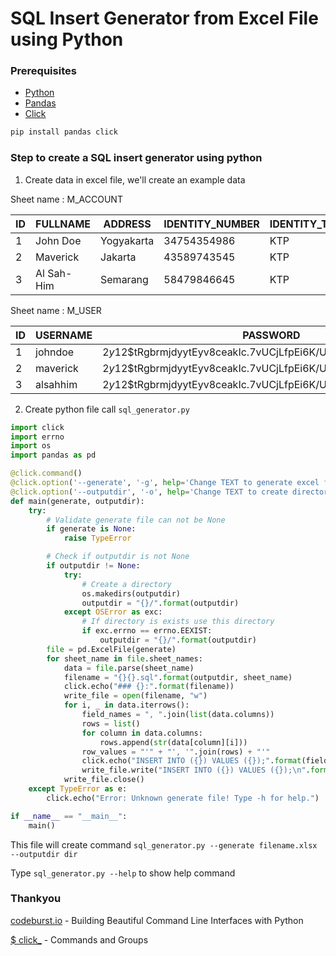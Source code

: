 # SQL Insert Generator from Excel File using Python


<!--more-->

### Prerequisites
* [Python](https://www.python.org/)
* [Pandas](https://pandas.pydata.org/)
* [Click](https://click.palletsprojects.com/en/7.x/)

```bash
pip install pandas click
```

### Step to create a SQL insert generator using python

1. Create data in excel file, we'll create an example data

Sheet name : M_ACCOUNT

| ID      | FULLNAME | ADDRESS      | IDENTITY_NUMBER | IDENTITY_TYPE      | COUNTRY |
| ----------- | ----------- | ----------- | ----------- | ----------- | ----------- |
| 1      | John Doe       | Yogyakarta      | 34754354986       | KTP      | Indonesia       |
| 2      | Maverick       | Jakarta      | 43589743545       | KTP      | Indonesia       |
| 3      | Al Sah-Him       | Semarang      | 58479846645       | KTP      | Indonesia       |

Sheet name : M_USER

| ID      | USERNAME | PASSWORD      | M_ACCOUNT_ID |
| ----------- | ----------- | ----------- | ----------- |
| 1      | johndoe       | $2y$12$tRgbrmjdyytEyv8ceakIc.7vUCjLfpEi6K/Ube0hB5X4c7vPcMMQC      | 1       |
| 2      | maverick       | $2y$12$tRgbrmjdyytEyv8ceakIc.7vUCjLfpEi6K/Ube0hB5X4c7vPcMMQC      | 2       |
| 3      | alsahhim       | $2y$12$tRgbrmjdyytEyv8ceakIc.7vUCjLfpEi6K/Ube0hB5X4c7vPcMMQC      | 3       |


2. Create python file call `sql_generator.py`

```python
import click
import errno
import os
import pandas as pd

@click.command()
@click.option('--generate', '-g', help='Change TEXT to generate excel file into SQL insert')
@click.option('--outputdir', '-o', help='Change TEXT to create directory output file')
def main(generate, outputdir):
	try:
		# Validate generate file can not be None
		if generate is None:
			raise TypeError

		# Check if outputdir is not None
		if outputdir != None:
			try:
				# Create a directory
			    os.makedirs(outputdir)
			    outputdir = "{}/".format(outputdir)
			except OSError as exc:
				# If directory is exists use this directory
				if exc.errno == errno.EEXIST:
					outputdir = "{}/".format(outputdir)
		file = pd.ExcelFile(generate)
		for sheet_name in file.sheet_names:
		    data = file.parse(sheet_name)
		    filename = "{}{}.sql".format(outputdir, sheet_name)
		    click.echo("### {}:".format(filename))
		    write_file = open(filename, "w")
		    for i, _ in data.iterrows():
		        field_names = ", ".join(list(data.columns))
		        rows = list()
		        for column in data.columns:
		            rows.append(str(data[column][i]))
		        row_values = "'" + "', '".join(rows) + "'"
		        click.echo("INSERT INTO ({}) VALUES ({});".format(field_names, row_values))
		        write_file.write("INSERT INTO ({}) VALUES ({});\n".format(field_names, row_values))
		    write_file.close()
	except TypeError as e:
		click.echo("Error: Unknown generate file! Type -h for help.")

if __name__ == "__main__":
    main()
```

This file will create command `sql_generator.py --generate filename.xlsx --outputdir dir`

Type `sql_generator.py --help` to show help command


### Thankyou

[codeburst.io](https://codeburst.io/building-beautiful-command-line-interfaces-with-python-26c7e1bb54df) - Building Beautiful Command Line Interfaces with Python

[$ click_](https://click.palletsprojects.com/en/7.x/commands/) - Commands and Groups


